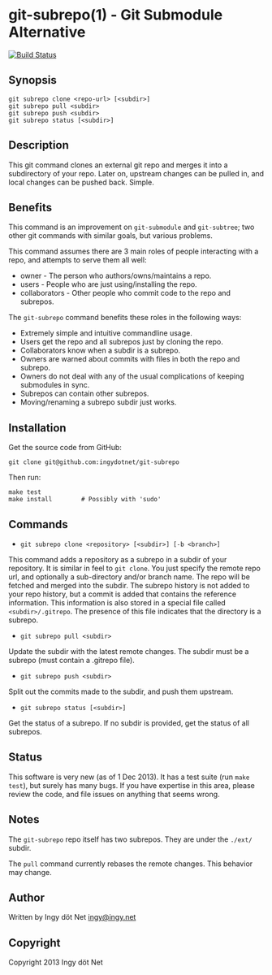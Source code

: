 git-subrepo(1) - Git Submodule Alternative
==========================================

[![Build Status](https://travis-ci.org/ingydotnet/git-subrepo.png?branch=master)](https://travis-ci.org/ingydotnet/git-subrepo)

## Synopsis

    git subrepo clone <repo-url> [<subdir>]
    git subrepo pull <subdir>
    git subrepo push <subdir>
    git subrepo status [<subdir>]

## Description

This git command clones an external git repo and merges it into a subdirectory
of your repo. Later on, upstream changes can be pulled in, and local changes
can be pushed back. Simple.

## Benefits

This command is an improvement on `git-submodule` and `git-subtree`; two other
git commands with similar goals, but various problems.

This command assumes there are 3 main roles of people interacting with a repo,
and attempts to serve them all well:

* owner - The person who authors/owns/maintains a repo.
* users - People who are just using/installing the repo.
* collaborators - Other people who commit code to the repo and subrepos.

The `git-subrepo` command benefits these roles in the following ways:

* Extremely simple and intuitive commandline usage.
* Users get the repo and all subrepos just by cloning the repo.
* Collaborators know when a subdir is a subrepo.
* Owners are warned about commits with files in both the repo and subrepo.
* Owners do not deal with any of the usual complications of keeping submodules
  in sync.
* Subrepos can contain other subrepos.
* Moving/renaming a subrepo subdir just works.

## Installation

Get the source code from GitHub:

    git clone git@github.com:ingydotnet/git-subrepo

Then run:

    make test
    make install        # Possibly with 'sudo'

## Commands

* `git subrepo clone <repository> [<subdir>] [-b <branch>]`

This command adds a repository as a subrepo in a subdir of your repository. It
is similar in feel to `git clone`. You just specify the remote repo url, and
optionally a sub-directory and/or branch name. The repo will be fetched and
merged into the subdir. The subrepo history is not added to your repo history,
but a commit is added that contains the reference information.  This
information is also stored in a special file called `<subdir>/.gitrepo`.  The
presence of this file indicates that the directory is a subrepo.

* `git subrepo pull <subdir>`

Update the subdir with the latest remote changes. The subdir must be a subrepo
(must contain a .gitrepo file).

* `git subrepo push <subdir>`

Split out the commits made to the subdir, and push them upstream.

* `git subrepo status [<subdir>]`

Get the status of a subrepo. If no subdir is provided, get the status of all
subrepos.

## Status

This software is very new (as of 1 Dec 2013). It has a test suite (run `make
test`), but surely has many bugs. If you have expertise in this area, please
review the code, and file issues on anything that seems wrong.

## Notes

The `git-subrepo` repo itself has two subrepos. They are under the `./ext/`
subdir.

The `pull` command currently rebases the remote changes. This behavior may
change.

## Author

Written by Ingy döt Net <ingy@ingy.net>

## Copyright

Copyright 2013 Ingy döt Net
